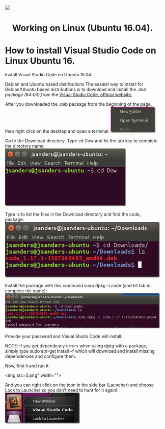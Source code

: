 <p align="center">
<p>
<img src=.png" width="">


<h1 align="center"> Working on Linux  (Ubuntu 16.04).</h1>

<h1> How to install Visual Studio Code on Linux Ubuntu 16.</h1>

<p>Install Visual Studio Code on Ubuntu 16.04 

Debian and Ubuntu based distributions
The easiest way to install for Debian/Ubuntu based distributions is to download and install the <i>.deb package (64-bit)</i>,from the 
<a href="https://code.visualstudio.com/docs/setup/linux"> Visual Studio Code, official website.</a><break>

<p> After you downloaded the .deb package from the beginning of the page, then right click on the desktop and open a terminal: 
    <img src=1.png" width="">
    

<p> Go to the Download directory.  Type cd Dow and hit the tab key to complete the directory name:
    <img src=2.png" width=""> 

<p> Type ls to list the files in the Download directory and find the code_ package:
        <img src=3.png" width=""> 

<p> Install the package with this command sudo dpkg –i code (and hit tab to complete the name):
        <img src=4.png" width=""> </p>
        

<p> Provide your password and Visual Studio Code will install.

<bold>NOTE</bold>: if you get dependency errors when using dpkg with a package, simply type sudo apt-get install –f  which will download and install missing dependencies and configure them.

Now, find it and run it:</p>
    <img src=5.png" width=""> </p>

<p>And you can right click on the icon in the side bar (Launcher) and choose Lock to Launcher so you don’t need to hunt for it again!
             <img src=6.png" width=""> </p>   


